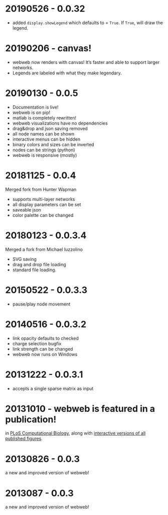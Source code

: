 # 20190526 - 0.0.32

- added `display.showLegend` which defaults to = `True`. If `True`, will draw the legend.

# 20190206 - canvas!

- webweb now renders with canvas! It’s faster and able to support larger networks.
- Legends are labeled with what they make legendary.

# 20190130 - 0.0.5

- Documentation is live!
- webweb is on pip!
- matlab is completely rewritten!
- webweb visualizations have no dependencies
- drag&drop and json saving removed
- all node names can be shown
- interactive menus can be hidden
- binary colors and sizes can be inverted
- nodes can be strings (python)
- webweb is responsive (mostly)

# 20181125 - 0.0.4

Merged fork from Hunter Wapman

- supports multi-layer networks
- all display parameters can be set
- saveable json
- color palette can be changed

# 20180123 - 0.0.3.4

Merged a fork from Michael Iuzzolino

- SVG saving
- drag and drop file loading
- standard file loading.

# 20150522 - 0.0.3.3

- pause/play node movement

# 20140516 - 0.0.3.2

- link opacity defaults to checked
- charge selection bugfix
- link strength can be changed
- webweb now runs on Windows

# 20131222 - 0.0.3.1

- accepts a single sparse matrix as input

# 20131010 - webweb is featured in a publication!

in [PLoS Computational Biology](http://www.ploscompbiol.org/article/info:doi/10.1371/journal.pcbi.1003268), along with [interactive versions of all published figures](http://danlarremore.com/var).

# 20130826 - 0.0.3

a new and improved version of webweb!

# 2013087 - 0.0.3

a new and improved version of webweb!

